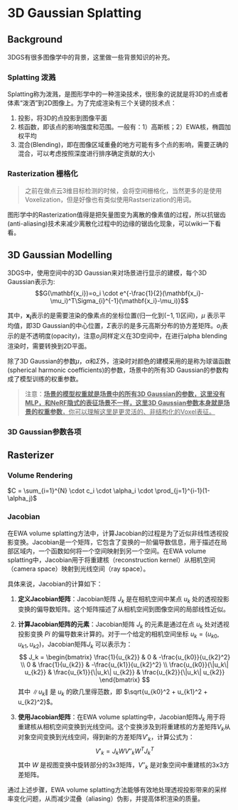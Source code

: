 # 3D Gaussian Splatting

## Background
3DGS有很多图像学中的背景，这里做一些背景知识的补充。

### Splatting 泼溅

Splatting称为泼溅，是图形学中的一种渲染技术，很形象的说就是将3D的点或者体素“泼洒”到2D图像上。为了完成渲染有三个关键的技术点：
1. 投影，将3D的点投影到图像平面
2. 核函数，即该点的影响强度和范围。一般有：1）高斯核；2）EWA核，椭圆加权平均
3. 混合(Blending)，即在图像区域重叠的地方可能有多个点的影响，需要正确的混合，可以考虑按照深度进行排序确定贡献的大小

### Rasterization 栅格化

> 之前在做点云3维目标检测的时候，会将空间栅格化，当然更多的是使用Voxelization，但是好像也有类似使用Rastserization的用词。

图形学中的Rasterization值得是把矢量图变为离散的像素值的过程，所以抗锯齿(anti-aliasing)技术来减少离散化过程中的边缘的锯齿化现象，可以wiki一下看看。


## 3D Gaussian Modelling
3DGS中，使用空间中的3D Gaussian来对场景进行显示的建模，每个3D Gaussian表示为:
$$G(\mathbf{x_i})=o_i \cdot e^{-\frac{1}{2}(\mathbf{x_i}-\mu_i)^T\Sigma_{i}^{-1}(\mathbf{x_i}-\mu_i)}$$

其中，$\mathbf{x_i}$表示的是需要渲染的像素点的坐标位置(归一化到$(-1,1)$区间)，$\mu$ 表示平均值，即3D Gaussian的中心位置，$\Sigma$表示的是多元高斯分布的协方差矩阵。$o_i$表示的是不透明度(opacity)，注意$o_i$同样定义在3D空间中，在进行alpha blending渲染时，需要转换到2D平面。

除了3D Gaussian的参数$\mu$，$\alpha$和$\Sigma$外，渲染时对颜色的建模采用的是称为球谐函数(spherical harmonic coefficients)的参数，场景中的所有3D Gaussian的参数构成了模型训练的权重参数。

> 注意：<ins>**场景的模型权重就是场景中的所有3D Gaussian的参数，这里没有MLP，和NeRF隐式的表征场景不一样，这里3D Gaussian参数本身就是场景的权重参数**，你可以理解这里是更灵活的、非结构化的Voxel表征。</ins>

### 3D Gaussian参数各项

##  Rasterizer

### Volume Rendering

$C = \sum_{i=1}^{N}  \cdot c_i \cdot \alpha_i \cdot \prod_{j=1}^{i-1}(1-\alpha_j)$

### Jacobian
在EWA volume splatting方法中，计算Jacobian的过程是为了近似非线性透视投影变换。Jacobian是一个矩阵，它包含了变换的一阶偏导数信息，用于描述在局部区域内，一个函数如何将一个空间映射到另一个空间。在EWA volume splatting中，Jacobian用于将重建核（reconstruction kernel）从相机空间（camera space）映射到光线空间（ray space）。

具体来说，Jacobian的计算如下：

1. **定义Jacobian矩阵**：Jacobian矩阵 $J_k$ 是在相机空间中某点 $u_k$ 处的透视投影变换的偏导数矩阵。这个矩阵描述了从相机空间到图像空间的局部线性近似。

2. **计算Jacobian矩阵的元素**：Jacobian矩阵 $J_k$ 的元素是通过在点 $u_k$ 处对透视投影变换 $Pi$ 的偏导数来计算的。对于一个给定的相机空间坐标 $u_k = (u_{k0}, u_{k1}, u_{k2})$，Jacobian矩阵$J_k$ 可以表示为：
$$
   J_k = \begin{bmatrix}
   \frac{1}{u_{k2}} & 0 & -\frac{u_{k0}}{u_{k2}^2} \\
   0 & \frac{1}{u_{k2}} & -\frac{u_{k1}}{u_{k2}^2} \\
   \frac{u_{k0}}{\|u_k\| u_{k2}} & \frac{u_{k1}}{\|u_k\| u_{k2}} & \frac{u_{k2}}{\|u_k\| u_{k2}}
   \end{bmatrix}
$$
其中 $\|u_k\|$ 是 $u_k$ 的欧几里得范数，即 $\sqrt{u_{k0}^2 + u_{k1}^2 + u_{k2}^2}$。

1. **使用Jacobian矩阵**：在EWA volume splatting中，Jacobian矩阵$J_k$ 用于将重建核从相机空间变换到光线空间。这个变换涉及到将重建核的方差矩阵$V_k$从对象空间变换到光线空间，得到新的方差矩阵$V'_k$，计算公式为：
$$
   V'_k = J_k W V''_k W^T J_k^T
$$
其中 $W$ 是视图变换中旋转部分的3x3矩阵，$V''_k$ 是对象空间中重建核的3x3方差矩阵。

通过上述步骤，EWA volume splatting方法能够有效地处理透视投影带来的采样率变化问题，从而减少混叠（aliasing）伪影，并提高体积渲染的质量。
